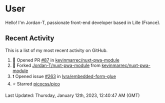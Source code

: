# User

Hello! I'm Jordan-T, passionate front-end developer based in Lille (France).

## Recent Activity

This is a list of my most recent activity on GitHub.

<!--RECENT_ACTIVITY:start-->
1. 💪 Opened PR [#87](https://github.com/kevinmarrec/nuxt-pwa-module/pull/87) in [kevinmarrec/nuxt-pwa-module](https://github.com/kevinmarrec/nuxt-pwa-module)
2. 🔱 Forked [Jordan-T/nuxt-pwa-module](https://github.com/Jordan-T/nuxt-pwa-module) from [kevinmarrec/nuxt-pwa-module](https://github.com/kevinmarrec/nuxt-pwa-module)
3. ❗️ Opened issue [#263](https://github.com/lyra/embedded-form-glue/issues/263) in [lyra/embedded-form-glue](https://github.com/lyra/embedded-form-glue)
4. ⭐ Starred [picocss/pico](https://github.com/picocss/pico)
<!--RECENT_ACTIVITY:end-->

<!--RECENT_ACTIVITY:last_update-->
Last Updated: Thursday, January 12th, 2023, 12:40:47 AM (GMT)
<!--RECENT_ACTIVITY:last_update_end-->
